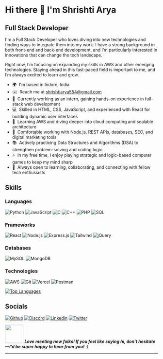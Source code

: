Hi there 👋 I'm Shrishti Arya
==============================

Full Stack Developer
--------------------------------------------------

I'm a Full Stack Developer who loves diving into new technologies and finding ways to integrate them into my work. I have a strong background in both front-end and back-end development, and I’m particularly interested in innovations that can change the tech landscape.

Right now, I’m focusing on expanding my skills in AWS and other emerging technologies. Staying ahead in this fast-paced field is important to me, and I’m always excited to learn and grow.

* 🌍  I'm based in Indore, India
*  ✉️  Reach me at shrishtiarya554@gmail.com
*  💼  Currently working as an intern, gaining hands-on experience in full-stack web development
*  💻  Skilled in HTML, CSS, JavaScript, and experienced with React for building dynamic user interfaces
*  🧠  Learning AWS and diving deeper into cloud computing and scalable architecture
*  🔧  Comfortable working with Node.js, REST APIs, databases, SEO, and digital marketing tools
*   📚  Actively practicing Data Structures and Algorithms (DSA) to strengthen problem-solving and coding logic
*   ⚡  In my free time, I enjoy playing strategic and logic-based computer games to keep my mind sharp
*    🤝  Always open to learning, collaborating, and connecting with fellow tech enthusiasts


## Skills

### Languages

![Python](https://img.shields.io/badge/-Python-000?&logo=Python)
![JavaScript](https://img.shields.io/badge/-JavaScript-000?&logo=JavaScript)
![C](https://img.shields.io/badge/-C-000?&logo=C)
![C++](https://img.shields.io/badge/-C++-000?&logo=c%2b%2b&logoColor=00599C)
![PHP](https://img.shields.io/badge/-PHP-000?&logo=PHP)
![SQL](https://img.shields.io/badge/-SQL-000?&logo=MySQL)

### Frameworks

![React](https://img.shields.io/badge/-React-000?&logo=React)
![Node.js](https://img.shields.io/badge/-Node.js-000?&logo=node.js)
![Express.js](https://img.shields.io/badge/-ExpressJS-000?&logo=Express)
![Tailwind](https://img.shields.io/badge/-Tailwind-000?&logo=TailwindCSS)
![jQuery](https://img.shields.io/badge/-jQuery-000?&logo=jQuery)


### Databases

![MySQL](https://img.shields.io/badge/-MySQL-000?&logo=mysql)
![MongoDB](https://img.shields.io/badge/-MongoDB-000?&logo=MongoDB)


### Technologies

![AWS](https://img.shields.io/badge/-AWS-000?&logo=Amazon-AWS&logoColor=F90)
![Git](https://img.shields.io/badge/-Git-000?&logo=Git)
![Vercel](https://img.shields.io/badge/-Vercel-000?&logo=Vercel)
![Postman](https://img.shields.io/badge/-Postman-000?&logo=Postman)



<a href="https://github.com/Shrishti554" align="left"><img src="https://github-readme-stats.vercel.app/api/top-langs/?username=Shrishti554&langs_count=10&title_color=0891b2&text_color=ffffff&icon_color=0891b2&bg_color=1c1917&hide_border=true&locale=en&custom_title=Top%20%Languages" alt="Top Languages" /></a>


## Socials
[![Github](https://img.shields.io/badge/-Github-000?&logo=Github)](https://github.com/Shrishti554)
[![Discord](https://img.shields.io/badge/-Discord-000?&logo=Discord)](https://discord.com/users/shrishtiarya)
[![Linkedin](https://img.shields.io/badge/-Linkedin-000?&logo=Linkedin)](https://www.linkedin.com/in/shrishti-arya-0b1065258/)
[![Twitter](https://img.shields.io/badge/-Twitter-000?&logo=Twitter)](https://twitter.com/shrishti__arya)


<img src="https://media.giphy.com/media/LnQjpWaON8nhr21vNW/giphy.gif" width="60"> <em><b>Love meeting new folks! If you feel like saying hi, don’t hesitate—I’d be super happy to hear from you!</b> :)</em>

---
